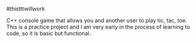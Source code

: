 #thistttwillwork

C++ console game that allows you and another user to play tic, tac, toe. This is a practice project and I am very early in the process of learning to code, so it is basic but functional.
